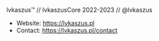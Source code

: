 lvkaszus™ // lvkaszusCore 2022-2023 // @lvkaszus

- Website: https://lvkaszus.pl
- Contact: https://lvkaszus.pl/contact
